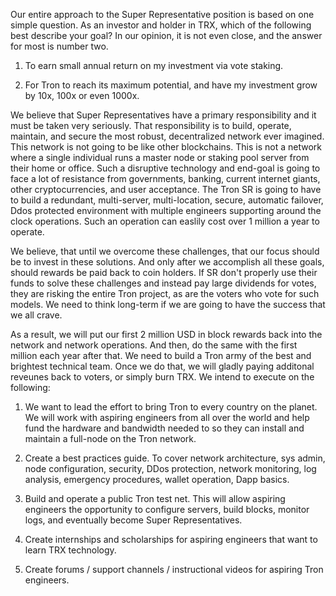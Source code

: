 Our entire approach to the Super Representative position is based on one simple question.   As an investor and holder in TRX, which of the following best describe your goal? In our opinion, it is not even close, and the answer for most is number two.  

  1.	To earn small annual return on my investment via vote staking.
  
  2.	For Tron to reach its maximum potential, and have my investment grow by 10x, 100x or even 1000x.
  
We believe that Super Representatives have a primary responsibility and it must be taken very seriously.  That responsibility is to build, operate, maintain, and secure the most robust, decentralized network ever imagined.  This network is not going to be like other blockchains.  This is not a network where a single individual runs a master node or staking pool server from their home or office.  Such a disruptive technology and end-goal is going to face a lot of resistance from governments, banking, current internet giants, other cryptocurrencies, and user acceptance.   The Tron SR is going to have to build a redundant, multi-server, multi-location, secure, automatic failover, Ddos protected environment with multiple engineers supporting around the clock operations.  Such an operation can easlily cost over 1 million a year to operate.

We believe, that until we overcome these challenges, that our focus should be to invest in these solutions.  And only after we accomplish all these goals, should rewards be paid back to coin holders. If SR don't properly use their funds to solve these challenges and instead pay large dividends for votes, they are risking the entire Tron project, as are the voters who vote for such models.  We need to think long-term if we are going to have the success that we all crave.

As a result, we will put our first 2 million USD in block rewards back into the network and network operations. And then, do the same with the first million each year after that.  We need to build a Tron army of the best and brightest technical team.  Once we do that, we will gladly paying additonal reveunes back to voters, or simply burn TRX.  We intend to execute on the following:

1. We want to lead the effort to bring Tron to every country on the planet.  We will work with aspiring engineers from all over the world and help fund the hardware and bandwidth needed to so they can install and maintain a full-node on the Tron network.

2. Create a best practices guide. To cover network architecture, sys admin, node configuration, security, DDos protection, network monitoring, log analysis, emergency procedures, wallet operation, Dapp basics.

3.  Build and operate a public Tron test net. This will allow aspiring engineers the opportunity to configure servers, build blocks, monitor logs, and eventually become Super Representatives.

4. Create internships and scholarships for aspiring engineers that want to learn TRX technology.

5. Create forums / support channels / instructional videos for aspiring Tron engineers.


      
      
